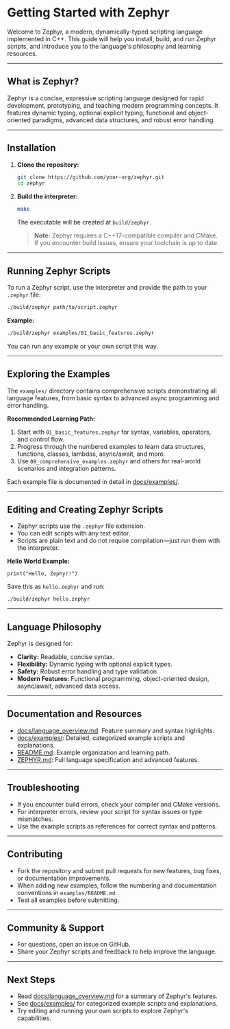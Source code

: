# Getting Started with Zephyr

Welcome to Zephyr, a modern, dynamically-typed scripting language implemented in C++. This guide will help you install, build, and run Zephyr scripts, and introduce you to the language's philosophy and learning resources.

---

## What is Zephyr?

Zephyr is a concise, expressive scripting language designed for rapid development, prototyping, and teaching modern programming concepts. It features dynamic typing, optional explicit typing, functional and object-oriented paradigms, advanced data structures, and robust error handling.

---

## Installation

1. **Clone the repository:**
   ```bash
   git clone https://github.com/your-org/zephyr.git
   cd zephyr
   ```

2. **Build the interpreter:**
   ```bash
   make
   ```
   The executable will be created at `build/zephyr`.

   > **Note:** Zephyr requires a C++17-compatible compiler and CMake. If you encounter build issues, ensure your toolchain is up to date.

---

## Running Zephyr Scripts

To run a Zephyr script, use the interpreter and provide the path to your `.zephyr` file:

```bash
./build/zephyr path/to/script.zephyr
```

**Example:**
```bash
./build/zephyr examples/01_basic_features.zephyr
```

You can run any example or your own script this way.

---

## Exploring the Examples

The `examples/` directory contains comprehensive scripts demonstrating all language features, from basic syntax to advanced async programming and error handling.

**Recommended Learning Path:**
1. Start with `01_basic_features.zephyr` for syntax, variables, operators, and control flow.
2. Progress through the numbered examples to learn data structures, functions, classes, lambdas, async/await, and more.
3. Use `08_comprehensive_examples.zephyr` and others for real-world scenarios and integration patterns.

Each example file is documented in detail in [docs/examples/](examples/).

---

## Editing and Creating Zephyr Scripts

- Zephyr scripts use the `.zephyr` file extension.
- You can edit scripts with any text editor.
- Scripts are plain text and do not require compilation—just run them with the interpreter.

**Hello World Example:**
```zephyr
print("Hello, Zephyr!")
```

Save this as `hello.zephyr` and run:
```bash
./build/zephyr hello.zephyr
```

---

## Language Philosophy

Zephyr is designed for:

- **Clarity:** Readable, concise syntax.
- **Flexibility:** Dynamic typing with optional explicit types.
- **Safety:** Robust error handling and type validation.
- **Modern Features:** Functional programming, object-oriented design, async/await, advanced data access.

---

## Documentation and Resources

- [docs/language_overview.md](language_overview.md): Feature summary and syntax highlights.
- [docs/examples/](examples/): Detailed, categorized example scripts and explanations.
- [README.md](../../examples/README.md): Example organization and learning path.
- [ZEPHYR.md](../../ZEPHYR.md): Full language specification and advanced features.

---

## Troubleshooting

- If you encounter build errors, check your compiler and CMake versions.
- For interpreter errors, review your script for syntax issues or type mismatches.
- Use the example scripts as references for correct syntax and patterns.

---

## Contributing

- Fork the repository and submit pull requests for new features, bug fixes, or documentation improvements.
- When adding new examples, follow the numbering and documentation conventions in `examples/README.md`.
- Test all examples before submitting.

---

## Community & Support

- For questions, open an issue on GitHub.
- Share your Zephyr scripts and feedback to help improve the language.

---

## Next Steps

- Read [docs/language_overview.md](language_overview.md) for a summary of Zephyr's features.
- See [docs/examples/](examples/) for categorized example scripts and explanations.
- Try editing and running your own scripts to explore Zephyr's capabilities.
